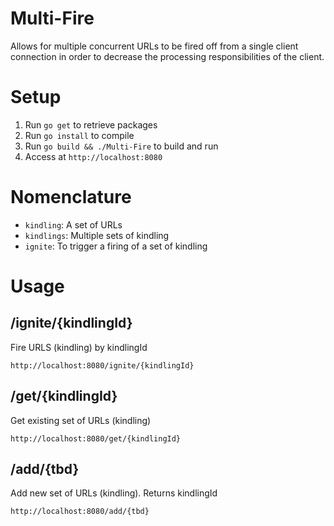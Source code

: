 Multi-Fire
==========
Allows for multiple concurrent URLs to be fired off from a single client connection in order to decrease the processing responsibilities of the client.

Setup
=====
1. Run `go get` to retrieve packages
2. Run `go install` to compile
3. Run `go build && ./Multi-Fire` to build and run
4. Access at `http://localhost:8080`


Nomenclature
============
* `kindling`: A set of URLs
* `kindlings`: Multiple sets of kindling
* `ignite`: To trigger a firing of a set of kindling

Usage
=====

/ignite/{kindlingId}
--------------------
Fire URLS (kindling) by kindlingId

`http://localhost:8080/ignite/{kindlingId}`


/get/{kindlingId}
-----------------
Get existing set of URLs (kindling)

`http://localhost:8080/get/{kindlingId}`


/add/{tbd}
----------
Add new set of URLs (kindling). Returns kindlingId

`http://localhost:8080/add/{tbd}`
